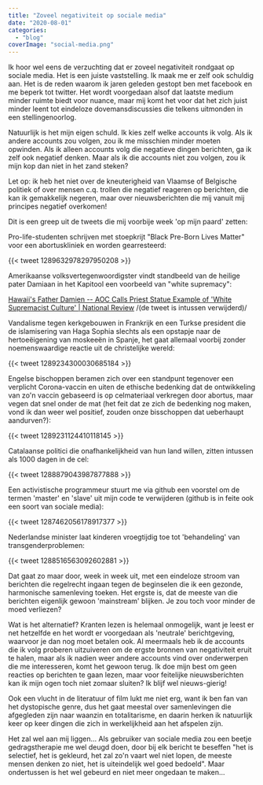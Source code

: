```yaml
---
title: "Zoveel negativiteit op sociale media"
date: "2020-08-01"
categories: 
  - "blog"
coverImage: "social-media.png"
---
```


Ik hoor wel eens de verzuchting dat er zoveel negativiteit rondgaat op sociale media. Het is een juiste vaststelling. Ik maak me er zelf ook schuldig aan. Het is de reden waarom ik jaren geleden gestopt ben met facebook en me beperk tot twitter. Het wordt voorgedaan alsof dat laatste medium minder ruimte biedt voor nuance, maar mij komt het voor dat het zich juist minder leent tot eindeloze dovemansdiscussies die telkens uitmonden in een stellingenoorlog. 

Natuurlijk is het mijn eigen schuld. Ik kies zelf welke accounts ik volg. Als ik andere accounts zou volgen, zou ik me misschien minder moeten opwinden. Als ik alleen accounts volg die negatieve dingen berichten, ga ik zelf ook negatief denken. Maar als ik die accounts niet zou volgen, zou ik mijn kop dan niet in het zand steken?

Let op: ik heb het niet over de kneuterigheid van Vlaamse of Belgische politiek of over mensen c.q. trollen die negatief reageren op berichten, die kan ik gemakkelijk negeren, maar over nieuwsberichten die mij vanuit mij principes negatief overkomen!

Dit is een greep uit de tweets die mij voorbije week 'op mijn paard' zetten:

Pro-life-studenten schrijven met stoepkrijt "Black Pre-Born Lives Matter" voor een abortuskliniek en worden gearresteerd:

{{< tweet 1289632978297950208 >}}

Amerikaanse volksvertegenwoordigster vindt standbeeld van de heilige pater Damiaan in het Kapitool een voorbeeld van "white supremacy":

[Hawaii's Father Damien -- AOC Calls Priest Statue Example of 'White Supremacist Culture' | National Review](https://www.nationalreview.com/news/aoc-calls-statue-of-priest-who-ministered-to-leper-colony-an-example-of-white-supremacist-culture/ "Hawaii's Father Damien -- AOC Calls Priest Statue Example of 'White Supremacist Culture' | National Review") /(de tweet is intussen verwijderd)/

Vandalisme tegen kerkgebouwen in Frankrijk en een Turkse president die de islamisering van Haga Sophia slechts als een opstapje naar de hertoeëigening van moskeeën in Spanje, het gaat allemaal voorbij zonder noemenswaardige reactie uit de christelijke wereld:

{{< tweet 1289234300030685184 >}}

Engelse bischoppen beramen zich over een standpunt tegenover een verplicht Corona-vaccin en uiten de ethische bedenking dat de ontwikkeling van zo'n vaccin gebaseerd is op celmateriaal verkregen door abortus, maar vegen dat snel onder de mat (het feit dat ze zich de bedenking nog maken, vond ik dan weer wel positief, zouden onze bisschoppen dat ueberhaupt aandurven?):

{{< tweet 1289231124410118145 >}}

Catalaanse politici die onafhankelijkheid van hun land willen, zitten intussen als 1000 dagen in de cel:

{{< tweet 1288879043987877888 >}}

Een activistische programmeur stuurt me via github een voorstel om de termen 'master' en 'slave' uit mijn code te verwijderen (github is in feite ook een soort van sociale media):

{{< tweet 1287462056178917377 >}}

Nederlandse minister laat kinderen vroegtijdig toe tot 'behandeling' van transgenderproblemen:

{{< tweet 1288516563092602881 >}}

Dat gaat zo maar door, week in week uit, met een eindeloze stroom van berichten die regelrecht ingaan tegen de beginselen die ik een gezonde, harmonische samenleving toeken. Het ergste is, dat de meeste van die berichten eigenlijk gewoon 'mainstream' blijken. Je zou toch voor minder de moed verliezen? 

Wat is het alternatief? Kranten lezen is helemaal onmogelijk, want je leest er net hetzelfde en het wordt er voorgedaan als 'neutrale' berichtgeving, waarvoor je dan nog moet betalen ook. Al meermaals heb ik de accounts die ik volg proberen uitzuiveren om de ergste bronnen van negativiteit eruit te halen, maar als ik nadien weer andere accounts vind over onderwerpen die me interesseren, komt het gewoon terug. Ik doe mijn best om geen reacties op berichten te gaan lezen, maar voor feitelijke nieuwsberichten kan ik mijn ogen toch niet zomaar sluiten? Ik blijf wel nieuws-gierig!

Ook een vlucht in de literatuur of film lukt me niet erg, want ik ben fan van het dystopische genre, dus het gaat meestal over samenlevingen die afgegleden zijn naar waanzin en totalitarisme, en daarin herken ik natuurlijk keer op keer dingen die zich in werkelijkheid aan het afspelen zijn. 

Het zal wel aan mij liggen… Als gebruiker van sociale media zou een beetje gedragstherapie me wel deugd doen, door bij elk bericht te beseffen "het is selectief, het is gekleurd, het zal zo'n vaart wel niet lopen, de meeste mensen denken zo niet, het is uiteindelijk wel goed bedoeld". Maar ondertussen is het wel gebeurd en niet meer ongedaan te maken…
